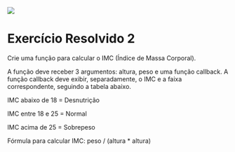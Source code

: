 ![](https://i.imgur.com/xG74tOh.png)

# Exercício Resolvido 2

Crie uma função para calcular o IMC (Índice de Massa Corporal).

A função deve receber 3 argumentos: altura, peso e uma função callback. A função callback deve exibir, separadamente, o IMC e a faixa correspondente, seguindo a tabela abaixo.

IMC abaixo de 18 = Desnutrição

IMC entre 18 e 25 = Normal

IMC acima de 25 = Sobrepeso

Fórmula para calcular IMC: peso / (altura \* altura)
